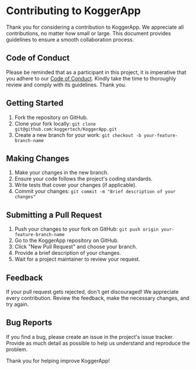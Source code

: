 # Contributing to KoggerApp

Thank you for considering a contribution to KoggerApp. We appreciate all contributions, no matter how small or large. This document provides guidelines to ensure a smooth collaboration process.

## Code of Conduct

Please be reminded that as a participant in this project, it is imperative that you adhere to our [Code of Conduct](https://github.com/koggertech/KoggerApp/blob/main/CODE_OF_CONDUCT.md). Kindly take the time to thoroughly review and comply with its guidelines. Thank you.

## Getting Started

1. Fork the repository on GitHub.
2. Clone your fork locally: `git clone git@github.com:koggertech/KoggerApp.git`
3. Create a new branch for your work: `git checkout -b your-feature-branch-name`

## Making Changes

1. Make your changes in the new branch.
2. Ensure your code follows the project's coding standards.
3. Write tests that cover your changes (if applicable).
4. Commit your changes: `git commit -m "Brief description of your changes"`

## Submitting a Pull Request

1. Push your changes to your fork on GitHub: `git push origin your-feature-branch-name`
2. Go to the KoggerApp repository on GitHub.
3. Click "New Pull Request" and choose your branch.
4. Provide a brief description of your changes.
5. Wait for a project maintainer to review your request.

## Feedback

If your pull request gets rejected, don't get discouraged! We appreciate every contribution. Review the feedback, make the necessary changes, and try again.

## Bug Reports

If you find a bug, please create an issue in the project's issue tracker. Provide as much detail as possible to help us understand and reproduce the problem.

Thank you for helping improve KoggerApp!
